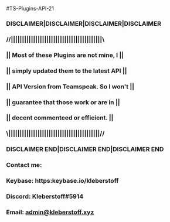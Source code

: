 #TS-Plugins-API-21
###
### DISCLAIMER|DISCLAIMER|DISCLAIMER|DISCLAIMER
### //|||||||||||||||||||||||||||||||||||||||||\\
### || Most of these Plugins are not mine, I   ||
### || simply updated them to the latest API   ||
### || API Version from Teamspeak. So I won't  ||
### || guarantee that those work or are in     ||
### || decent commenteed or efficient.         ||
### \\|||||||||||||||||||||||||||||||||||||||||//
### DISCLAIMER END|DISCLAIMER END|DISCLAIMER END
###
### Contact me:
### Keybase: https:keybase.io/kleberstoff
### Discord: Kleberstoff#5914
### Email: admin@kleberstoff.xyz
###
